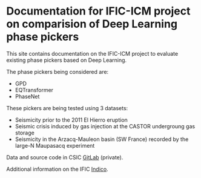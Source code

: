 # Documentation for IFIC-ICM project on comparision of Deep Learning phase pickers

This site contains documentation on the IFIC-ICM project to evaluate existing 
phase pickers based on Deep Learning.

The phase pickers being considered are:

- GPD
- EQTransformer
- PhaseNet

These pickers are being tested using 3 datasets:

- Seismicity prior to the 2011 El Hierro eruption
- Seismic crisis induced by gas injection at the CASTOR undergroung gas storage
- Seismicity in the Arzacq-Mauleon basin (SW France) recorded by the large-N
  Maupasacq experiment

Data and source code in CSIC [GitLab](https://git.csic.es/seismicai) (private).

Additional information on the IFIC [Indico](https://indico.ific.uv.es/event/4236/).
